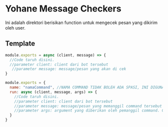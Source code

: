 # Yohane Message Checkers
Ini adalah direktori berisikan function untuk mengecek pesan yang dikirim oleh user.

## Template
```javascript
module.exports = async (client, message) => {
  //Code taruh disini.
  //parameter client: client dari bot tersebut
   //parameter message: message/pesan yang akan di cek
}
```


```javascript
module.exports = {
  name: "namaCommand", //NAMA COMMAND TIDAK BOLEH ADA SPASI, INI DIGUNAKAN UNTUK PEMANGGILAN COMMAND.
  run: async (client, message, args) => {
    //Code taruh disini.
    //parameter client: client dari bot tersebut
    //parameter message: message/pesan yang memanggil command tersebut
    //parameter args: argument yang diberikan oleh pemanggil command. Contoh, saat orang melakukan "@uwu owo ehe", maka isi dari argsnya adalah owo dan ehe.
  }
}
```

